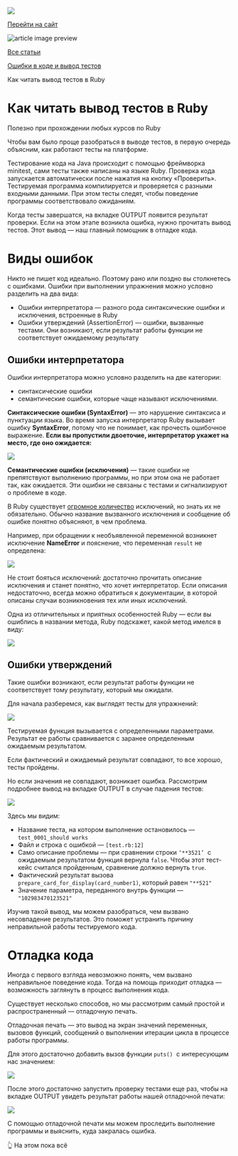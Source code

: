 [![](https://files.carrotquest.app/knowledge-bases-images/logos/64033/1726575914708-nb7xvabz.png)](/)

[Перейти на сайт](https://ru.hexlet.io)

![article image preview]()

[Все статьи](/)

[Ошибки в коде и вывод тестов](/category/4309)

Как читать вывод тестов в Ruby

# Как читать вывод тестов в Ruby

Полезно при прохождении любых курсов по Ruby

Чтобы вам было проще разобраться в выводе тестов, в первую очередь объясним, как работают тесты на платформе.

Тестирование кода на Java происходит с помощью фреймворка minitest, сами тесты также написаны на языке Ruby. Проверка кода запускается автоматически после нажатия на кнопку «Проверить». Тестируемая программа компилируется и проверяется с разными входными данными. При этом тесты следят, чтобы поведение программы соответствовало ожиданиям.

Когда тесты завершатся, на вкладке OUTPUT появится результат проверки. Если на этом этапе возникла ошибка, нужно прочитать вывод тестов. Этот вывод — наш главный помощник в отладке кода.

# Виды ошибок

Никто не пишет код идеально. Поэтому рано или поздно вы столкнетесь с ошибками. Ошибки при выполнении упражнения можно условно разделить на два вида:

* Ошибки интерпретатора — разного рода синтаксические ошибки и исключения, встроенные в Ruby
* Ошибки утверждений (AssertionError) — ошибки, вызванные тестами. Они возникают, если результат работы функции не соответствует ожидаемому результату

## Ошибки интерпретатора

Ошибки интерпретатора можно условно разделить на две категории:

* синтаксические ошибки
* семантические ошибки, которые чаще называют исключениями.

**Синтаксические ошибки (SyntaxError)** — это нарушение синтаксиса и пунктуации языка. Во время запуска интерпретатор Ruby вызывает ошибку **SyntaxError**, потому что не понимает, как прочесть ошибочное выражение.
**Если вы пропустили двоеточие, интерпретатор укажет на место, где оно ожидается:**

![](https://files.carrotquest.app/knowledge-bases-images/articles/64033/64033-1727350280785-0rlqk2c3.png)

**Семантические ошибки (исключения)** — такие ошибки не препятствуют выполнению программы, но при этом она не работает так, как ожидается. Эти ошибки не связаны с тестами и сигнализируют о проблеме в коде.

В Ruby существует [огромное количество](https://ruby-doc.org/3.2.0/Exception.html) исключений, но знать их не обязательно. Обычно название вызванного исключения и сообщение об ошибке понятно объясняют, в чем проблема.

Например, при обращении к необъявленной переменной возникнет исключение **NameError** и пояснение, что переменная `result` не определена:

![](https://files.carrotquest.app/knowledge-bases-images/articles/64033/64033-1727350280840-jca65sl1.png)

Не стоит бояться исключений: достаточно прочитать описание исключения и станет понятно, что хочет интерпретатор. Если описания недостаточно, всегда можно обратиться к документации, в которой описаны случаи возникновения тех или иных исключений.

Одна из отличительных и приятных особенностей Ruby — если вы ошиблись в названии метода, Ruby подскажет, какой метод имелся в виду:

![](https://files.carrotquest.app/knowledge-bases-images/articles/64033/64033-1727350280476-9ajuu12d.png)

## Ошибки утверждений

Такие ошибки возникают, если результат работы функции не соответствует тому результату, который мы ожидали.

Для начала разберемся, как выглядят тесты для упражнений:

![](https://files.carrotquest.app/knowledge-bases-images/articles/64033/64033-1727350280882-43ixqked.png)

Тестируемая функция вызывается с определенными параметрами. Результат ее работы сравнивается с заранее определенным ожидаемым результатом.

Если фактический и ожидаемый результат совпадают, то все хорошо, тесты пройдены.

Но если значения не совпадают, возникает ошибка. Рассмотрим подробнее вывод на вкладке OUTPUT в случае падения тестов:

![](https://files.carrotquest.app/knowledge-bases-images/articles/64033/64033-1727350280910-5xnvvbot.png)

Здесь мы видим:

* Название теста, на котором выполнение остановилось — `test_0001_should works`
* Файл и строка с ошибкой — `[test.rb:12]`
* Само описание проблемы — при сравнении строки `‘**3521’`  с ожидаемым результатом функция вернула `false`. Чтобы этот тест-кейс считался пройденным, сравнение должно вернуть `true`.
* Фактический результат вызова `prepare_card_for_display(card_number1)`, который равен `"**521"`
* Значение параметра, переданного внутрь функции — `"102983470123521"`

Изучив такой вывод, мы можем разобраться, чем вызвано несовпадение результатов. Это поможет устранить причину неправильной работы тестируемого кода.

# Отладка кода

Иногда с первого взгляда невозможно понять, чем вызвано неправильное поведение кода. Тогда на помощь приходит отладка — возможность заглянуть в процесс выполнения кода.

Существует несколько способов, но мы рассмотрим самый простой и распространенный — отладочную печать.

Отладочная печать — это вывод на экран значений переменных, вызовов функций, сообщений о выполнении итерации цикла в процессе работы программы.

Для этого достаточно добавить вызов функции `puts()`  с интересующим нас значением:

![](https://files.carrotquest.app/knowledge-bases-images/articles/64033/64033-1727350280721-9p2xojvh.png)

После этого достаточно запустить проверку тестами еще раз, чтобы на вкладке OUTPUT увидеть результат работы нашей отладочной печати:

![](https://files.carrotquest.app/knowledge-bases-images/articles/64033/64033-1727350280318-6dysj1h1.png)

С помощью отладочной печати мы можем проследить выполнение программы и выяснить, куда закралась ошибка.

👆 На этом пока всё